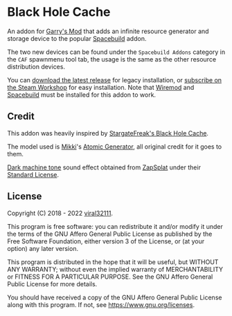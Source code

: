 # Black Hole Cache

An addon for [Garry's Mod](https://store.steampowered.com/app/4000/Garrys_Mod/) that adds an infinite resource generator and storage device to the popular [Spacebuild](https://github.com/spacebuild/spacebuild) addon.

The two new devices can be found under the `Spacebuild Addons` category in the `CAF` spawnmenu tool tab, the usage is the same as the other resource distribution devices.

You can [download the latest release](https://github.com/viral32111/black-hole-cache/archive/1.2.0.zip) for legacy installation, or [subscribe on the Steam Workshop](https://steamcommunity.com/sharedfiles/filedetails/?id=1300331014) for easy installation. Note that [Wiremod](https://github.com/wiremod/wire) and [Spacebuild](https://github.com/spacebuild/spacebuild) must be installed for this addon to work.

## Credit

This addon was heavily inspired by [StargateFreak's Black Hole Cache](https://steamcommunity.com/sharedfiles/filedetails/?id=139990402).

The model used is [Mikki](https://steamcommunity.com/profiles/76561198098764577)'s [Atomic Generator](https://steamcommunity.com/sharedfiles/filedetails/?id=1319372842), all original credit for it goes to them.

[Dark machine tone](https://www.zapsplat.com/music/science-fiction-dark-machine-tone/) sound effect obtained from [ZapSplat](https://www.zapsplat.com) under their [Standard License](https://www.zapsplat.com/license-type/standard-license/).

## License

Copyright (C) 2018 - 2022 [viral32111](https://viral32111.com/).

This program is free software: you can redistribute it and/or modify
it under the terms of the GNU Affero General Public License as published by
the Free Software Foundation, either version 3 of the License, or
(at your option) any later version.

This program is distributed in the hope that it will be useful,
but WITHOUT ANY WARRANTY; without even the implied warranty of
MERCHANTABILITY or FITNESS FOR A PARTICULAR PURPOSE. See the
GNU Affero General Public License for more details.

You should have received a copy of the GNU Affero General Public License
along with this program. If not, see https://www.gnu.org/licenses.
